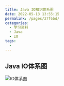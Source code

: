 ```yaml
---
title: Java IO知识体系图
date: 2022-05-13 13:55:15
permalink: /pages/27f6bd/
categories:
  - 学习资料
  - Java
  - IO
tags:
  - 
---
```


## Java IO体系图
![IO体系图](/images/java-io-overview.jpg)